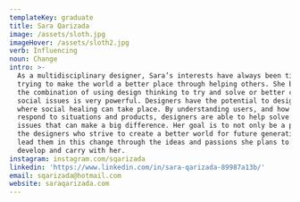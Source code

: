 ```yaml
---
templateKey: graduate
title: Sara Qarizada
image: /assets/sloth.jpg
imageHover: /assets/sloth2.jpg
verb: Influencing
noun: Change
intro: >-
  As a multidisciplinary designer, Sara’s interests have always been tied to
  trying to make the world a better place through helping others. She believes
  the combination of using design thinking to try and solve or better combat
  social issues is very powerful. Designers have the potential to design spaces
  where social healing can take place. By understanding users, and how they
  respond to situations and products, designers are able to help solve minor
  issues that can make a big difference. Her goal is to not only be a part of
  the designers who strive to create a better world for future generations, but
  lead them in this change through the ideas and passions she plans to further
  develop and carry with her. 
instagram: instagram.com/sqarizada
linkedin: 'https://www.linkedin.com/in/sara-qarizada-89987a13b/'
email: sqarizada@hotmail.com
website: saraqarizada.com
---
```



